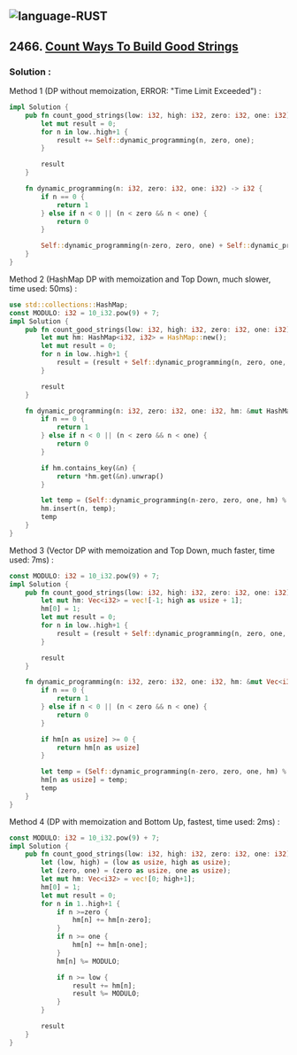 ![language-RUST](https://img.shields.io/badge/%20-RUST-8d4004?style=for-the-badge&logo=RUST)
---

## 2466. [Count Ways To Build Good Strings](https://leetcode.com/problems/count-ways-to-build-good-strings)

### Solution :

Method 1 (DP without memoization, ERROR: "Time Limit Exceeded") :
```rust
impl Solution {
    pub fn count_good_strings(low: i32, high: i32, zero: i32, one: i32) -> i32 {
        let mut result = 0;
        for n in low..high+1 {
            result += Self::dynamic_programming(n, zero, one);
        }

        result
    }

    fn dynamic_programming(n: i32, zero: i32, one: i32) -> i32 {
        if n == 0 {
            return 1
        } else if n < 0 || (n < zero && n < one) {
            return 0
        }

        Self::dynamic_programming(n-zero, zero, one) + Self::dynamic_programming(n-one, zero, one)
    }
}
```

Method 2 (HashMap DP with memoization and Top Down, much slower, time used: 50ms) :
```rust
use std::collections::HashMap;
const MODULO: i32 = 10_i32.pow(9) + 7;
impl Solution {
    pub fn count_good_strings(low: i32, high: i32, zero: i32, one: i32) -> i32 {
        let mut hm: HashMap<i32, i32> = HashMap::new();
        let mut result = 0;
        for n in low..high+1 {
            result = (result + Self::dynamic_programming(n, zero, one, &mut hm) % MODULO) % MODULO;
        }

        result
    }

    fn dynamic_programming(n: i32, zero: i32, one: i32, hm: &mut HashMap<i32, i32>) -> i32 {
        if n == 0 {
            return 1
        } else if n < 0 || (n < zero && n < one) {
            return 0
        }

        if hm.contains_key(&n) {
            return *hm.get(&n).unwrap()
        }

        let temp = (Self::dynamic_programming(n-zero, zero, one, hm) % MODULO + Self::dynamic_programming(n-one, zero, one, hm) % MODULO) % MODULO;
        hm.insert(n, temp);
        temp
    }
}
```

Method 3 (Vector DP with memoization and Top Down, much faster, time used: 7ms) :
```rust
const MODULO: i32 = 10_i32.pow(9) + 7;
impl Solution {
    pub fn count_good_strings(low: i32, high: i32, zero: i32, one: i32) -> i32 {
        let mut hm: Vec<i32> = vec![-1; high as usize + 1];
        hm[0] = 1;
        let mut result = 0;
        for n in low..high+1 {
            result = (result + Self::dynamic_programming(n, zero, one, &mut hm) % MODULO) % MODULO;
        }

        result
    }

    fn dynamic_programming(n: i32, zero: i32, one: i32, hm: &mut Vec<i32>) -> i32 {
        if n == 0 {
            return 1
        } else if n < 0 || (n < zero && n < one) {
            return 0
        }

        if hm[n as usize] >= 0 {
            return hm[n as usize]
        }

        let temp = (Self::dynamic_programming(n-zero, zero, one, hm) % MODULO + Self::dynamic_programming(n-one, zero, one, hm) % MODULO) % MODULO;
        hm[n as usize] = temp;
        temp
    }
}
```

Method 4 (DP with memoization and Bottom Up, fastest, time used: 2ms) :
```rust
const MODULO: i32 = 10_i32.pow(9) + 7;
impl Solution {
    pub fn count_good_strings(low: i32, high: i32, zero: i32, one: i32) -> i32 {
        let (low, high) = (low as usize, high as usize);
        let (zero, one) = (zero as usize, one as usize);
        let mut hm: Vec<i32> = vec![0; high+1];
        hm[0] = 1;
        let mut result = 0;
        for n in 1..high+1 {
            if n >=zero {
                hm[n] += hm[n-zero];
            }
            if n >= one {
                hm[n] += hm[n-one];
            }
            hm[n] %= MODULO;

            if n >= low {
                result += hm[n];
                result %= MODULO;
            }
        }

        result
    }
}
```
